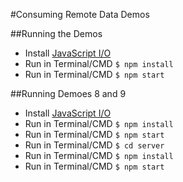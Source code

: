 #Consuming Remote Data Demos

##Running the Demos
* Install [JavaScript I/O](https://iojs.org/en/index.html)
* Run in Terminal/CMD `$ npm install`
* Run in Terminal/CMD `$ npm start`

##Running Demoes 8 and 9
* Install [JavaScript I/O](https://iojs.org/en/index.html)
* Run in Terminal/CMD `$ npm install`
* Run in Terminal/CMD `$ npm start`
* Run in Terminal/CMD `$ cd server`
* Run in Terminal/CMD `$ npm install`
* Run in Terminal/CMD `$ npm start`
